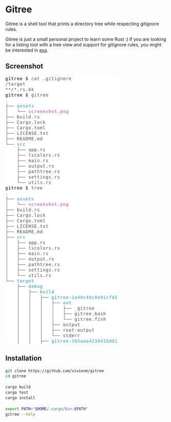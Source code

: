 # Gitree

Gitree is a shell tool that prints a directory tree
while respecting gitignore rules.

Gitree is just a small personal project to learn some Rust :)
If you are looking for a listing tool
with a tree view and support for gitignore rules,
you might be interested in [exa][exa].

[exa]: https://the.exa.website

## Screenshot

![Screenshot](assets/screenshot.png)

## Installation

```bash
git clone https://github.com/vivienm/gitree
cd gitree

cargo build
cargo test
cargo install

export PATH="$HOME/.cargo/bin:$PATH"
gitree --help
```
